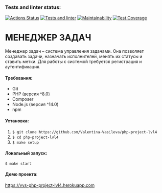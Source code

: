 ### Tests and linter status:
[![Actions Status](https://github.com/Valentina-Vasileva/php-project-lvl4/workflows/hexlet-check/badge.svg)](https://github.com/Valentina-Vasileva/php-project-lvl4/actions)
[![Tests and linter](https://github.com/Valentina-Vasileva/php-project-lvl4/actions/workflows/php.yml/badge.svg)](https://github.com/Valentina-Vasileva/php-project-lvl4/actions/workflows/php.yml)
[![Maintainability](https://api.codeclimate.com/v1/badges/f0631e570c544d0c0eeb/maintainability)](https://codeclimate.com/github/Valentina-Vasileva/php-project-lvl4/maintainability)
[![Test Coverage](https://api.codeclimate.com/v1/badges/f0631e570c544d0c0eeb/test_coverage)](https://codeclimate.com/github/Valentina-Vasileva/php-project-lvl4/test_coverage)

МЕНЕДЖЕР ЗАДАЧ
==============
Менеджер задач – система управления задачами. Она позволяет создавать задачи, назначать исполнителей, менять их статусы и ставить метки.
Для работы с системой требуется регистрация и аутентификация.

#### Требования:
- Git
- PHP (версия ^8.0)
- Composer
- Node.js (версия ^14.0)
- npm

#### Установка:
1. `$ git clone https://github.com/Valentina-Vasileva/php-project-lvl4`
2. `$ cd php-project-lvl4`
3. `$ make setup`

#### Локальный запуск:
`$ make start`

#### Демо проекта:
https://vvs-php-project-lvl4.herokuapp.com
